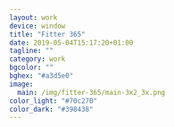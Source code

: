 ```yaml
---
layout: work
device: window
title: "Fitter 365"
date: 2019-05-04T15:17:20+01:00
tagline: ""
category: work
bgcolor: ""
bghex: "#a3d5e0"
image:
  main: /img/fitter-365/main-3x2_3x.png
color_light: "#70c270"
color_dark: "#398438"
---
```

